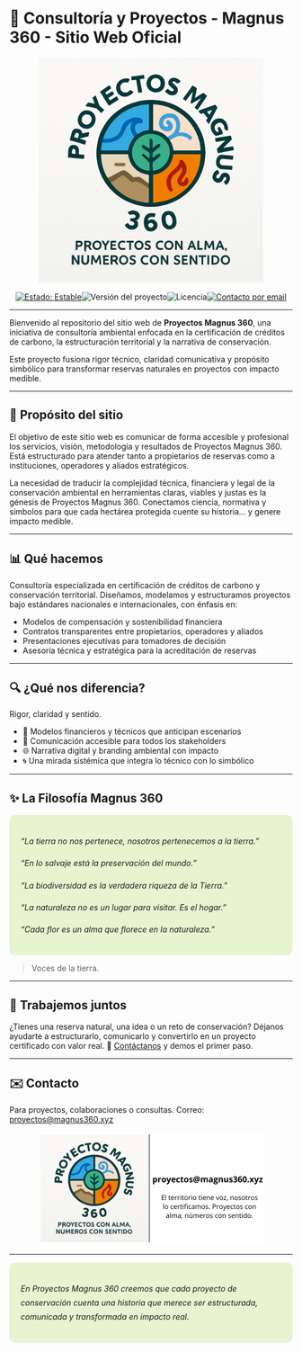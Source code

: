 # 🌱 Consultoría y Proyectos - Magnus 360 - Sitio Web Oficial

<p align="center"><img src="logo.jpg" alt="Logo Proyectos Magnus 360" width="400"/></p>
<p align="center"><a href="https://magnus360.xyz"><img src="https://img.shields.io/badge/Estado-Estable-green" alt="Estado: Estable"/></a><img src="https://img.shields.io/badge/Versión-1.0.9-yellow" alt="Versión del proyecto"/><img src="https://img.shields.io/badge/Licencia-MIT-blue" alt="Licencia"/><a href="mailto:proyectos@magnus360.xyz"><img src="https://img.shields.io/badge/Contacto-proyectos@magnus360.xyz-lightgrey" alt="Contacto por email"/></a></p>


---

Bienvenido al repositorio del sitio web de **Proyectos Magnus 360**, una iniciativa de consultoría ambiental enfocada en la certificación de créditos de carbono, la estructuración territorial y la narrativa de conservación.

Este proyecto fusiona rigor técnico, claridad comunicativa y propósito simbólico para transformar reservas naturales en proyectos con impacto medible.

---

## 🚀 Propósito del sitio

El objetivo de este sitio web es comunicar de forma accesible y profesional los servicios, visión, metodología y resultados de Proyectos Magnus 360. Está estructurado para atender tanto a propietarios de reservas como a instituciones, operadores y aliados estratégicos.

La necesidad de traducir la complejidad técnica, financiera y legal de la conservación ambiental en herramientas claras, viables y justas es la génesis de Proyectos Magnus 360.
Conectamos ciencia, normativa y símbolos para que cada hectárea protegida cuente su historia… y genere impacto medible.

---

## 📊 Qué hacemos
Consultoría especializada en certificación de créditos de carbono y conservación territorial.
Diseñamos, modelamos y estructuramos proyectos bajo estándares nacionales e internacionales, con énfasis en:
- Modelos de compensación y sostenibilidad financiera
- Contratos transparentes entre propietarios, operadores y aliados
- Presentaciones ejecutivas para tomadores de decisión
- Asesoría técnica y estratégica para la acreditación de reservas

---

## 🔍 ¿Qué nos diferencia?
Rigor, claridad y sentido.
- 🧮 Modelos financieros y técnicos que anticipan escenarios
- 🎯 Comunicación accesible para todos los stakeholders
- 🌐 Narrativa digital y branding ambiental con impacto
- 🌀 Una mirada sistémica que integra lo técnico con lo simbólico
 
---
## ✨ La Filosofía Magnus 360

<div style="background-color:#e6f5d0; padding:20px; border-radius:10px; font-style:italic; line-height:1.8;">

<p>“La tierra no nos pertenece, nosotros pertenecemos a la tierra.”</p>
<p>“En lo salvaje está la preservación del mundo.”</p>
<p>“La biodiversidad es la verdadera riqueza de la Tierra.”</p>
<p>“La naturaleza no es un lugar para visitar. Es el hogar.”</p>
<p>“Cada flor es un alma que florece en la naturaleza.”</p>

</div>

>Voces de la tierra.

---

## 🚀 Trabajemos juntos
¿Tienes una reserva natural, una idea o un reto de conservación?
Déjanos ayudarte a estructurarlo, comunicarlo y convertirlo en un proyecto certificado con valor real.
📩 [Contáctanos](mailto:proyectos@magnus360.xyz?subject=Consulta&body=Hola%2C%20quiero%20saber%20m%C3%A1s%20sobre%20sus%20servicios.)
y demos el primer paso.

---

## ✉️ Contacto

Para proyectos, colaboraciones o consultas.
Correo: [proyectos@magnus360.xyz](mailto:proyectos@magnus360.xyz?subject=Consulta&body=Hola%2C%20quiero%20saber%20m%C3%A1s%20sobre%20sus%20servicios.)  

<p align="center">
  <img src="proyectos_email.png" alt="Firma Email Magnus 360" width="400"/>
</p>

---
<p align="center">
  
<div style="background-color:#e6f5d0; padding:20px; border-radius:10px; font-style:italic; line-height:1.8;">
  
En Proyectos Magnus 360 creemos que cada proyecto de conservación cuenta una historia que merece ser estructurada, comunicada y transformada en impacto real.

</div>

</p>


